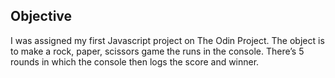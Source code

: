 ## Objective

I was assigned my first Javascript project on The Odin Project.  The object is to make a rock, paper, scissors game the runs in the console.  There’s 5 rounds in which the console then logs the score and winner. 
